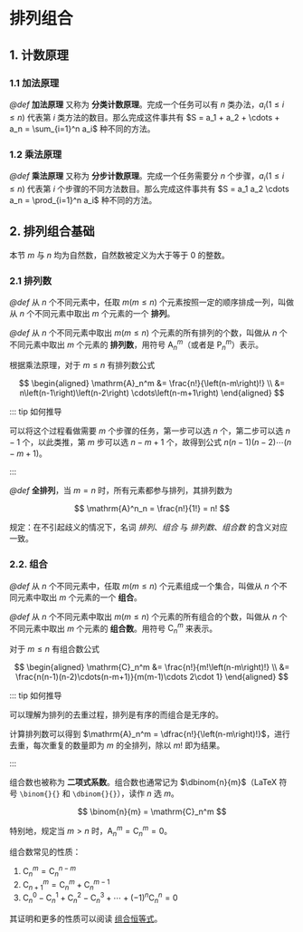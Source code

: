 # 排列组合

## 1. 计数原理

### 1.1 加法原理

*@def* **加法原理** 又称为 **分类计数原理**。完成一个任务可以有 $n$ 类办法，$a_i\left(1 \leqslant i \leqslant n\right)$ 代表第 $i$ 类方法的数目。那么完成这件事共有 $S = a_1 + a_2 + \cdots + a_n = \sum_{i=1}^n a_i$ 种不同的方法。

### 1.2 乘法原理

*@def* **乘法原理** 又称为 **分步计数原理**。完成一个任务需要分 $n$ 个步骤，$a_i\left(1 \leqslant i \leqslant n\right)$ 代表第 $i$ 个步骤的不同方法数目。那么完成这件事共有 $S = a_1 a_2 \cdots a_n = \prod_{i=1}^n a_i$ 种不同的方法。

## 2. 排列组合基础

本节 $m$ 与 $n$ 均为自然数，自然数被定义为大于等于 $0$ 的整数。

### 2.1 排列数

*@def* 从 $n$ 个不同元素中，任取 $m\left(m \leqslant n\right)$ 个元素按照一定的顺序排成一列，叫做从 $n$ 个不同元素中取出 $m$ 个元素的一个 **排列**。

*@def* 从 $n$ 个不同元素中取出 $m\left(m \leqslant n\right)$ 个元素的所有排列的个数，叫做从 $n$ 个不同元素中取出 $m$ 个元素的 **排列数**，用符号 $\mathrm{A}^m_n$（或者是 $\mathrm{P}^m_n$）表示。

根据乘法原理，对于 $m \leqslant n$ 有排列数公式

$$
\begin{aligned}
    \mathrm{A}_n^m
    &= \frac{n!}{\left(n-m\right)!} \\
    &= n\left(n-1\right)\left(n-2\right)
    \cdots\left(n-m+1\right)
\end{aligned}
$$

::: tip 如何推导

可以将这个过程看做需要 $m$ 个步骤的任务，第一步可以选 $n$ 个，第二步可以选 $n-1$ 个，以此类推，第 $m$ 步可以选 $n-m+1$ 个，故得到公式 $n\left(n-1\right)\left(n-2\right)\cdots\left(n-m+1\right)$。

:::

*@def* **全排列**，当 $m = n$ 时，所有元素都参与排列，其排列数为

$$
\mathrm{A}^n_n = \frac{n!}{1!} = n!
$$

规定：在不引起歧义的情况下，名词 *排列*、*组合* 与 *排列数*、*组合数* 的含义对应一致。

### 2.2. 组合

*@def* 从 $n$ 个不同元素中，任取 $m\left(m \leqslant n\right)$ 个元素组成一个集合，叫做从 $n$ 个不同元素中取出 $m$ 个元素的一个 **组合**。

*@def* 从 $n$ 个不同元素中取出 $m\left(m \leqslant n\right)$ 个元素的所有组合的个数，叫做从 $n$ 个不同元素中取出 $m$ 个元素的 **组合数**。用符号 $\mathrm{C}^m_n$ 来表示。

对于 $m \leqslant n$ 有组合数公式

$$
\begin{aligned}
    \mathrm{C}_n^m
    &= \frac{n!}{m!\left(n-m\right)!} \\
    &= \frac{n(n-1)(n-2)\cdots(n-m+1)}{m(m-1)\cdots 2\cdot 1}
\end{aligned}
$$

::: tip 如何推导

可以理解为排列的去重过程，排列是有序的而组合是无序的。

计算排列数可以得到 $\mathrm{A}_n^m = \dfrac{n!}{\left(n-m\right)!}$，进行去重，每次重复的数量即为 $m$ 的全排列，除以 $m!$ 即为结果。

:::

组合数也被称为 **二项式系数**。组合数也通常记为 $\dbinom{n}{m}$（LaTeX 符号 `\binom{}{}` 和 `\dbinom{}{}`），读作 $n$ 选 $m$。

$$
\binom{n}{m} = \mathrm{C}_n^m
$$

特别地，规定当 $m > n$ 时，$\mathrm{A}_n^m = \mathrm{C}_n^m = 0$。

组合数常见的性质：
1. $\mathrm{C}_n^m = \mathrm{C}_n^{n-m}$
2. $\mathrm{C}_{n+1}^m = \mathrm{C}_n^m+\mathrm{C}_n^{m-1}$
3. $\mathrm{C}_n^0 - \mathrm{C}_n^1 + \mathrm{C}_n^2 - \mathrm{C}_n^3 + \cdots + (-1)^n\mathrm{C}_n^n = 0$

其证明和更多的性质可以阅读 [组合恒等式](./combinatorial-identity.md)。
